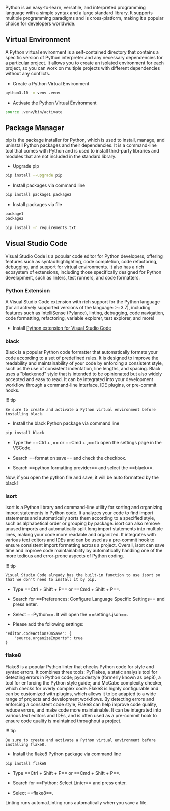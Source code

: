 Python is an easy-to-learn, versatile, and interpreted programming language with a simple syntax and a large standard library. It supports multiple programming paradigms and is cross-platform, making it a popular choice for developers worldwide.

## Virtual Environment

A Python virtual environment is a self-contained directory that contains a specific version of Python interpreter and any necessary dependencies for a particular project. It allows you to create an isolated environment for each project, so you can work on multiple projects with different dependencies without any conflicts.

- Create a Python Virtual Environment
``` bash
python3.10 -m venv .venv
```

- Activate the Python Virtual Environment
``` bash
source .venv/bin/activate
```

## Package Manager

pip is the package installer for Python, which is used to install, manage, and uninstall Python packages and their dependencies. It is a command-line tool that comes with Python and is used to install third-party libraries and modules that are not included in the standard library.

- Upgrade pip
``` bash
pip install --upgrade pip
```

- Install packages via command line
``` bash
pip install package1 package2
```

- Install packages via file
``` bash title="requirements.txt"
package1
package2
```
``` bash
pip install -r requirements.txt
```

## Visual Studio Code

Visual Studio Code is a popular code editor for Python developers, offering features such as syntax highlighting, code completion, code refactoring, debugging, and support for virtual environments. It also has a rich ecosystem of extensions, including those specifically designed for Python development, such as linters, test runners, and code formatters.

### Python Extension

A Visual Studio Code extension with rich support for the Python language (for all actively supported versions of the language: >=3.7), including features such as IntelliSense (Pylance), linting, debugging, code navigation, code formatting, refactoring, variable explorer, test explorer, and more!

- Install [Python extension for Visual Studio Code](https://marketplace.visualstudio.com/items?itemName=ms-python.python)

### black

Black is a popular Python code formatter that automatically formats your code according to a set of predefined rules. It is designed to improve the readability and maintainability of your code by enforcing a consistent style, such as the use of consistent indentation, line lengths, and spacing. Black uses a "blackened" style that is intended to be opinionated but also widely accepted and easy to read. It can be integrated into your development workflow through a command-line interface, IDE plugins, or pre-commit hooks.

!!! tip

    Be sure to create and activate a Python virtual environment before installing black.

- Install the black Python package via command line
``` bash
pip install black
```

- Type the ==Ctrl + ,== or ==Cmd + ,== to open the settings page in the VSCode.

- Search ==format on save== and check the checkbox.

- Search ==python formatting provider== and select the ==black==.

Now, if you open the python file and save, it will be auto formatted by the black!

### isort

isort is a Python library and command-line utility for sorting and organizing import statements in Python code. It analyzes your code to find import statements and automatically sorts them according to a specified style, such as alphabetical order or grouping by package. isort can also remove unused imports and automatically split long import statements into multiple lines, making your code more readable and organized. It integrates with various text editors and IDEs and can be used as a pre-commit hook to ensure consistent import formatting across a project. Overall, isort can save time and improve code maintainability by automatically handling one of the more tedious and error-prone aspects of Python coding.

!!! tip

    Visual Studio Code already has the built-in function to use isort so that we don't need to install it by pip.

- Type ==Ctrl + Shift + P== or ==Cmd + Shift + P==.

- Search for ==Preferences: Configure Language Specific Settings== and press enter. 

- Select ==Python==. It will open the ==settings.json==.

- Please add the following settings:
```
"editor.codeActionsOnSave": {
    "source.organizeImports": true
}
```

### flake8

Flake8 is a popular Python linter that checks Python code for style and syntax errors. It combines three tools: PyFlakes, a static analysis tool for detecting errors in Python code; pycodestyle (formerly known as pep8), a tool for enforcing the Python style guide; and McCabe complexity checker, which checks for overly complex code. Flake8 is highly configurable and can be customized with plugins, which allows it to be adapted to a wide range of projects and development workflows. By detecting errors and enforcing a consistent code style, Flake8 can help improve code quality, reduce errors, and make code more maintainable. It can be integrated into various text editors and IDEs, and is often used as a pre-commit hook to ensure code quality is maintained throughout a project.

!!! tip

    Be sure to create and activate a Python virtual environment before installing flake8.

- Install the flake8 Python package via command line
``` bash
pip install flake8
```

- Type ==Ctrl + Shift + P== or ==Cmd + Shift + P==.

- Search for ==Python: Select Linter== and press enter. 

- Select ==flake8==.

Linting runs automa.Linting runs automatically when you save a file.